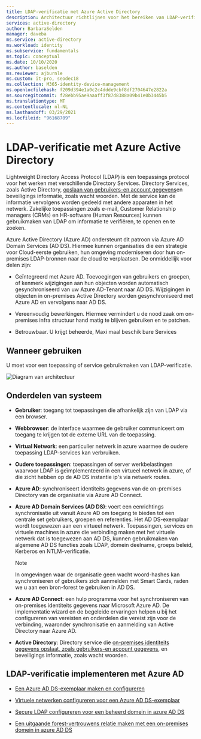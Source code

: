 ```yaml
---
title: LDAP-verificatie met Azure Active Directory
description: Architectuur richtlijnen voor het bereiken van LDAP-verificatie met Azure Active Directory.
services: active-directory
author: BarbaraSelden
manager: daveba
ms.service: active-directory
ms.workload: identity
ms.subservice: fundamentals
ms.topic: conceptual
ms.date: 10/10/2020
ms.author: baselden
ms.reviewer: ajburnle
ms.custom: it-pro, seodec18
ms.collection: M365-identity-device-management
ms.openlocfilehash: f209d394e1a0c2c4ddde9cbf8df2704647e2822a
ms.sourcegitcommit: f28ebb95ae9aaaff3f87d8388a09b41e0b3445b5
ms.translationtype: MT
ms.contentlocale: nl-NL
ms.lasthandoff: 03/29/2021
ms.locfileid: "96168709"
---
```

# <a name="ldap-authentication-with-azure-active-directory"></a>LDAP-verificatie met Azure Active Directory

Lightweight Directory Access Protocol (LDAP) is een toepassings protocol voor het werken met verschillende Directory Services. Directory Services, zoals Active Directory, [opslaan van gebruikers-en account gegevens](https://www.dnsstuff.com/active-directory-service-accounts)en beveiligings informatie, zoals wacht woorden. Met de service kan de informatie vervolgens worden gedeeld met andere apparaten in het netwerk. Zakelijke toepassingen zoals e-mail, Customer Relationship managers (CRMs) en HR-software (Human Resources) kunnen gebruikmaken van LDAP om informatie te verifiëren, te openen en te zoeken. 

Azure Active Directory (Azure AD) ondersteunt dit patroon via Azure AD Domain Services (AD DS). Hiermee kunnen organisaties die een strategie voor Cloud-eerste gebruiken, hun omgeving moderniseren door hun on-premises LDAP-bronnen naar de cloud te verplaatsen. De onmiddellijk voor delen zijn: 

* Geïntegreerd met Azure AD. Toevoegingen van gebruikers en groepen, of kenmerk wijzigingen aan hun objecten worden automatisch gesynchroniseerd van uw Azure AD-Tenant naar AD DS. Wijzigingen in objecten in on-premises Active Directory worden gesynchroniseerd met Azure AD en vervolgens naar AD DS.

* Vereenvoudig bewerkingen. Hiermee vermindert u de nood zaak om on-premises infra structuur hand matig te blijven gebruiken en te patchen. 

* Betrouwbaar. U krijgt beheerde, Maxi maal beschik bare Services 

## <a name="use-when"></a>Wanneer gebruiken

U moet voor een toepassing of service gebruikmaken van LDAP-verificatie.

![Diagram van architectuur](./media/authentication-patterns/ldap-auth.png)

## <a name="components-of-system"></a>Onderdelen van systeem

* **Gebruiker**: toegang tot toepassingen die afhankelijk zijn van LDAP via een browser.

* **Webbrowser**: de interface waarmee de gebruiker communiceert om toegang te krijgen tot de externe URL van de toepassing.

* **Virtual Network**: een particulier netwerk in azure waarmee de oudere toepassing LDAP-services kan verbruiken. 

* **Oudere toepassingen**: toepassingen of server werkbelastingen waarvoor LDAP is geïmplementeerd in een virtueel netwerk in azure, of die zicht hebben op de AD DS instantie ip's via netwerk routes. 

* **Azure AD**: synchroniseert identiteits gegevens van de on-premises Directory van de organisatie via Azure AD Connect.

* **Azure AD Domain Services (AD DS)**: voert een eenrichtings synchronisatie uit vanuit Azure AD om toegang te bieden tot een centrale set gebruikers, groepen en referenties. Het AD DS-exemplaar wordt toegewezen aan een virtueel netwerk. Toepassingen, services en virtuele machines in azure die verbinding maken met het virtuele netwerk dat is toegewezen aan AD DS, kunnen gebruikmaken van algemene AD DS functies zoals LDAP, domein deelname, groeps beleid, Kerberos en NTLM-verificatie.
   > [!NOTE]
   >  In omgevingen waar de organisatie geen wacht woord-hashes kan synchroniseren of gebruikers zich aanmelden met Smart Cards, raden we u aan een bron-forest te gebruiken in AD DS. 

* **Azure AD Connect**: een hulp programma voor het synchroniseren van on-premises identiteits gegevens naar Microsoft Azure AD. De implementatie wizard en de begeleide ervaringen helpen u bij het configureren van vereisten en onderdelen die vereist zijn voor de verbinding, waaronder synchronisatie en aanmelding van Active Directory naar Azure AD. 

* **Active Directory**: Directory service die [on-premises identiteits gegevens opslaat, zoals gebruikers-en account gegevens](https://www.dnsstuff.com/active-directory-service-accounts), en beveiligings informatie, zoals wacht woorden.

## <a name="implement-ldap-authentication-with-azure-ad"></a>LDAP-verificatie implementeren met Azure AD

* [Een Azure AD DS-exemplaar maken en configureren](../../active-directory-domain-services/tutorial-create-instance.md) 

* [Virtuele netwerken configureren voor een Azure AD DS-exemplaar](../../active-directory-domain-services/tutorial-configure-networking.md) 

* [Secure LDAP configureren voor een beheerd domein in azure AD DS](../../active-directory-domain-services/tutorial-configure-ldaps.md) 

* [Een uitgaande forest-vertrouwens relatie maken met een on-premises domein in azure AD DS](../../active-directory-domain-services/tutorial-create-forest-trust.md)

